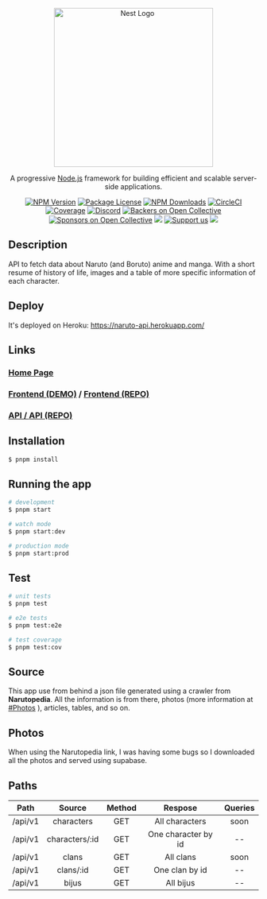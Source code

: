 <p align="center">
  <a href="http://nestjs.com/" target="blank"><img src="https://nestjs.com/img/logo_text.svg" width="320" alt="Nest Logo" /></a>
</p>

[circleci-image]: https://img.shields.io/circleci/build/github/nestjs/nest/master?token=abc123def456
[circleci-url]: https://circleci.com/gh/nestjs/nest

  <p align="center">A progressive <a href="http://nodejs.org" target="_blank">Node.js</a> framework for building efficient and scalable server-side applications.</p>
    <p align="center">
<a href="https://www.npmjs.com/~nestjscore" target="_blank"><img src="https://img.shields.io/npm/v/@nestjs/core.svg" alt="NPM Version" /></a>
<a href="https://www.npmjs.com/~nestjscore" target="_blank"><img src="https://img.shields.io/npm/l/@nestjs/core.svg" alt="Package License" /></a>
<a href="https://www.npmjs.com/~nestjscore" target="_blank"><img src="https://img.shields.io/npm/dm/@nestjs/common.svg" alt="NPM Downloads" /></a>
<a href="https://circleci.com/gh/nestjs/nest" target="_blank"><img src="https://img.shields.io/circleci/build/github/nestjs/nest/master" alt="CircleCI" /></a>
<a href="https://coveralls.io/github/nestjs/nest?branch=master" target="_blank"><img src="https://coveralls.io/repos/github/nestjs/nest/badge.svg?branch=master#9" alt="Coverage" /></a>
<a href="https://discord.gg/G7Qnnhy" target="_blank"><img src="https://img.shields.io/badge/discord-online-brightgreen.svg" alt="Discord"/></a>
<a href="https://opencollective.com/nest#backer" target="_blank"><img src="https://opencollective.com/nest/backers/badge.svg" alt="Backers on Open Collective" /></a>
<a href="https://opencollective.com/nest#sponsor" target="_blank"><img src="https://opencollective.com/nest/sponsors/badge.svg" alt="Sponsors on Open Collective" /></a>
  <a href="https://paypal.me/kamilmysliwiec" target="_blank"><img src="https://img.shields.io/badge/Donate-PayPal-ff3f59.svg"/></a>
    <a href="https://opencollective.com/nest#sponsor"  target="_blank"><img src="https://img.shields.io/badge/Support%20us-Open%20Collective-41B883.svg" alt="Support us"></a>
  <a href="https://twitter.com/nestframework" target="_blank"><img src="https://img.shields.io/twitter/follow/nestframework.svg?style=social&label=Follow"></a>
</p>
  <!--[![Backers on Open Collective](https://opencollective.com/nest/backers/badge.svg)](https://opencollective.com/nest#backer)
  [![Sponsors on Open Collective](https://opencollective.com/nest/sponsors/badge.svg)](https://opencollective.com/nest#sponsor)-->

## Description

API to fetch data about Naruto (and Boruto) anime and manga. With a short resume of history of life,  images and a table of more specific information of each character.

## Deploy

It's deployed on Heroku: <a href="https://naruto-api.herokuapp.com/" target="_blank" >https://naruto-api.herokuapp.com/</a>

## Links

### <a href="https://gustavonobreza.github.io/naruto-api/" target="_blank">Home Page</a>
### <a href="https://naruto-dex.vercel.app/" target="_blank">Frontend (DEMO)</a> / <a href="https://github.com/Gustavonobreza/narutodex" target="_blank">Frontend (REPO)</a>
### <a href="https://naruto-api.herokuapp.com/" target="_blank">API / <a href="https://github.com/Gustavonobreza/naruto-api" target="_blank">API (REPO)</a>

## Installation

```bash
$ pnpm install
```

## Running the app

```bash
# development
$ pnpm start

# watch mode
$ pnpm start:dev

# production mode
$ pnpm start:prod
```

## Test

```bash
# unit tests
$ pnpm test

# e2e tests
$ pnpm test:e2e

# test coverage
$ pnpm test:cov
```

## Source

This app use from behind a json file generated using a crawler from **Narutopedia**. All the information is from there, photos (more information at [#Photos](/#Photos) ), articles, tables, and so on.
  
## Photos

When using the Narutopedia link, I was having some bugs so I downloaded all the photos and served using supabase.
  
## Paths
 
|   Path  	|     Source     	| Method 	|       Respose       	| Queries 	|
|:-------:	|:--------------:	|:------:	|:-------------------:	|:-------:	|
| /api/v1 	|   characters   	|   GET  	|    All characters   	|   soon  	|
| /api/v1 	| characters/:id 	|   GET  	| One character by id 	|    --   	|
| /api/v1 	|      clans     	|   GET  	|      All clans      	|   soon  	|
| /api/v1 	|    clans/:id   	|   GET  	|    One clan by id   	|    --   	|
| /api/v1 	|      bijus     	|   GET  	|      All bijus      	|    --   	|
<br>
